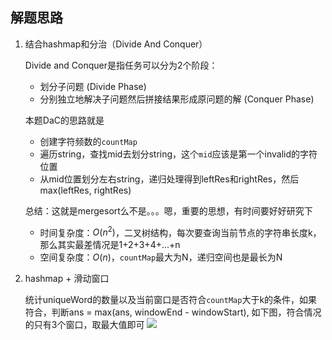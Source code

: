 ## 解题思路

1. 结合hashmap和分治（Divide And Conquer）
   
   Divide and Conquer是指任务可以分为2个阶段：
   + 划分子问题 (Divide Phase)
   + 分别独立地解决子问题然后拼接结果形成原问题的解 (Conquer Phase)

   本题DaC的思路就是
   + 创建字符频数的`countMap`
   + 遍历string，查找mid去划分string，这个`mid`应该是第一个invalid的字符位置
   + 从mid位置划分左右string，递归处理得到leftRes和rightRes，然后max(leftRes, rightRes)

   总结：这就是mergesort么不是。。。嗯，重要的思想，有时间要好好研究下
   + 时间复杂度：$O(n^2)$，二叉树结构，每次要查询当前节点的字符串长度k，那么其实最差情况是1+2+3+4+...+n
   + 空间复杂度：$O(n)$，`countMap`最大为N，递归空间也是最长为N
2. hashmap + 滑动窗口

    统计uniqueWord的数量以及当前窗口是否符合`countMap`大于k的条件，如果符合，判断ans = max(ans, windowEnd - windowStart),
    如下图，符合情况的只有3个窗口，取最大值即可
![](https://leetcode.com/problems/longest-substring-with-at-least-k-repeating-characters/Figures/395/sliding_window.png)